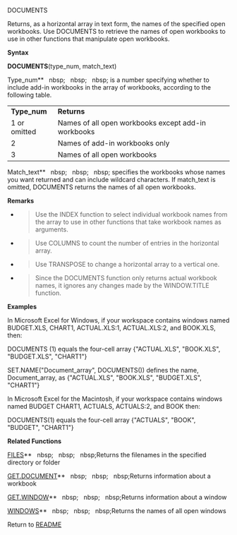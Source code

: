 DOCUMENTS

Returns, as a horizontal array in text form, the names of the specified
open workbooks. Use DOCUMENTS to retrieve the names of open workbooks to
use in other functions that manipulate open workbooks.

**Syntax**

**DOCUMENTS**(type\_num, match\_text)

Type\_num**&nbsp;&nbsp;&nbsp;nbsp;&nbsp;&nbsp;&nbsp;nbsp;&nbsp;&nbsp;&nbsp;nbsp;&nbsp;is a number specifying whether to
include add-in workbooks in the array of workbooks, according to the
following table.

|               |                                                     |
| ------------- | --------------------------------------------------- |
| **Type\_num** | **Returns**                                         |
| 1 or omitted  | Names of all open workbooks except add-in workbooks |
| 2             | Names of add-in workbooks only                      |
| 3             | Names of all open workbooks                         |

Match\_text**&nbsp;&nbsp;&nbsp;nbsp;&nbsp;&nbsp;&nbsp;nbsp;&nbsp;&nbsp;&nbsp;nbsp;&nbsp;specifies the workbooks whose names
you want returned and can include wildcard characters. If match\_text is
omitted, DOCUMENTS returns the names of all open workbooks.

**Remarks**

  - > Use the INDEX function to select individual workbook names from
    > the array to use in other functions that take workbook names as
    > arguments.

  - > Use COLUMNS to count the number of entries in the horizontal
    > array.

  - > Use TRANSPOSE to change a horizontal array to a vertical one.

  - > Since the DOCUMENTS function only returns actual workbook names,
    > it ignores any changes made by the WINDOW.TITLE function.


**Examples**

In Microsoft Excel for Windows, if your workspace contains windows named
BUDGET.XLS, CHART1, ACTUAL.XLS:1, ACTUAL.XLS:2, and BOOK.XLS, then:

DOCUMENTS (1) equals the four-cell array {"ACTUAL.XLS", "BOOK.XLS",  
"BUDGET.XLS", "CHART1"}

SET.NAME("Document\_array", DOCUMENTS()) defines the name,
Document\_array, as {"ACTUAL.XLS", "BOOK.XLS", "BUDGET.XLS", "CHART1"}

In Microsoft Excel for the Macintosh, if your workspace contains windows
named BUDGET CHART1, ACTUALS, ACTUALS:2, and BOOK then:

DOCUMENTS(1) equals the four-cell array {"ACTUALS", "BOOK", "BUDGET",
"CHART1"}

**Related Functions**

[FILES](FILES.md)**&nbsp;&nbsp;&nbsp;nbsp;&nbsp;&nbsp;&nbsp;nbsp;&nbsp;&nbsp;&nbsp;nbsp;Returns the filenames in the specified directory
or folder

[GET.DOCUMENT](GET.DOCUMENT.md)**&nbsp;&nbsp;&nbsp;nbsp;&nbsp;&nbsp;&nbsp;nbsp;&nbsp;&nbsp;&nbsp;nbsp;Returns information about a workbook

[GET.WINDOW](GET.WINDOW.md)**&nbsp;&nbsp;&nbsp;nbsp;&nbsp;&nbsp;&nbsp;nbsp;&nbsp;&nbsp;&nbsp;nbsp;Returns information about a window

[WINDOWS](WINDOWS.md)**&nbsp;&nbsp;&nbsp;nbsp;&nbsp;&nbsp;&nbsp;nbsp;&nbsp;&nbsp;&nbsp;nbsp;Returns the names of all open windows



Return to [README](README.md)

